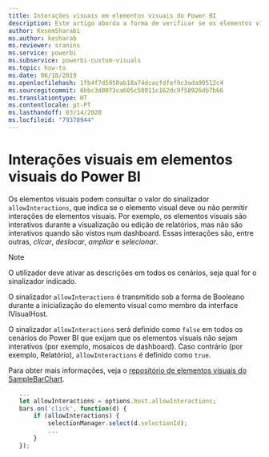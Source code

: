 ```yaml
---
title: Interações visuais em elementos visuais do Power BI
description: Este artigo aborda a forma de verificar se os elementos visuais do Power BI devem permitir interações visuais.
author: KesemSharabi
ms.author: kesharab
ms.reviewer: sranins
ms.service: powerbi
ms.subservice: powerbi-custom-visuals
ms.topic: how-to
ms.date: 06/18/2019
ms.openlocfilehash: 1fb4f7d5950ab18a74dcacfdfef9c3ada90512c4
ms.sourcegitcommit: 6bbc3d0073ca605c50911c162dc9f58926db7b66
ms.translationtype: HT
ms.contentlocale: pt-PT
ms.lasthandoff: 03/14/2020
ms.locfileid: "79378944"
---
```

# <a name="visual-interactions-in-power-bi-visuals"></a>Interações visuais em elementos visuais do Power BI

Os elementos visuais podem consultar o valor do sinalizador `allowInteractions`, que indica se o elemento visual deve ou não permitir interações de elementos visuais. Por exemplo, os elementos visuais são interativos durante a visualização ou edição de relatórios, mas não são interativos quando são vistos num dashboard. Essas interações são, entre outras, *clicar*, *deslocar*, *ampliar* e *selecionar*. 

> [!NOTE]
> O utilizador deve ativar as descrições em todos os cenários, seja qual for o sinalizador indicado.

O sinalizador `allowInteractions` é transmitido sob a forma de Booleano durante a inicialização do elemento visual como membro da interface IVisualHost.

O sinalizador `allowInteractions` será definido como `false` em todos os cenários do Power BI que exijam que os elementos visuais não sejam interativos (por exemplo, mosaicos de dashboard). Caso contrário (por exemplo, Relatório), `allowInteractions` é definido como `true`.

Para obter mais informações, veja o [repositório de elementos visuais do SampleBarChart](https://github.com/Microsoft/PowerBI-visuals-sampleBarChart/commit/59a47935d8f5272ce145fe804193599ddb7e2001).

```typescript
   ...
   let allowInteractions = options.host.allowInteractions;
   bars.on('click', function(d) {
       if (allowInteractions) {
           selectionManager.select(d.selectionId);
           ...
       }
   });
```
